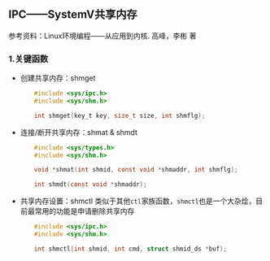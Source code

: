 ## IPC——SystemV共享内存

参考资料：Linux环境编程——从应用到内核. 高峰，李彬 著

### 1.关键函数

* 创建共享内存：shmget
```c
       #include <sys/ipc.h>
       #include <sys/shm.h>

       int shmget(key_t key, size_t size, int shmflg);
```

* 连接/断开共享内存：shmat & shmdt
```c
       #include <sys/types.h>
       #include <sys/shm.h>

       void *shmat(int shmid, const void *shmaddr, int shmflg);

       int shmdt(const void *shmaddr);
```

* 共享内存设置：shmctl
类似于其他`ctl`家族函数，`shmctl`也是一个大杂烩，目前最常用的功能是申请删除共享内存
```c
       #include <sys/ipc.h>
       #include <sys/shm.h>

       int shmctl(int shmid, int cmd, struct shmid_ds *buf);
```





